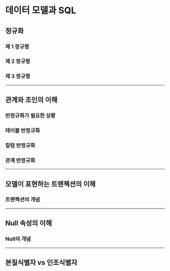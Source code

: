 # 데이터 모델과 SQL

## 정규화
### 제 1 정규형
### 제 2 정규형
### 제 3 정규형
---
## 관계와 조인의 이해
### 반정규화가 필요한 상황
### 테이블 반정규화
### 칼럼 반정규화
### 관계 반정규화
---
## 모델이 표현하는 트랜젝션의 이해
### 트랜젝션의 개념
---
## Null 속성의 이해
### Null의 개념
---
## 본질식별자 vs 인조식별자
